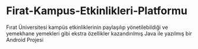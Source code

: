 # Firat-Kampus-Etkinlikleri-Platformu
Fırat Üniversitesi kampüs etkinliklerinin paylaşılıp yönetilebildiği ve yemekhane yemekleri gibi ekstra özellikler kazandırılmış Java ile yazılmış bir Android Projesi
